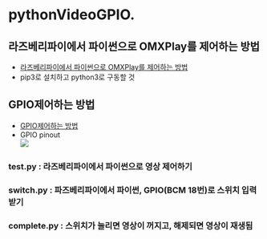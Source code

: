 # pythonVideoGPIO. 

## 라즈베리파이에서 파이썬으로 OMXPlay를 제어하는 방법  
- [라즈베리파이에서 파이썬으로 OMXPlay를 제어하는 방법](https://python-omxplayer-wrapper.readthedocs.io/en/latest/)  
- pip3로 설치하고 python3로 구동할 것  

## GPIO제어하는 방법  
- [GPIO제어하는 방법](http://www.rasplay.org/?p=2224)  
- GPIO pinout  
![](https://lh3.googleusercontent.com/proxy/kw_iXUz2437dXkmUpZEkILKtPnteeiRGSjxiWQP8nSk6-f9yBJq8LqvF9IP7fo5CYGTVXsLSQ03Sal3-BoC5tbhRiUmsAwxkrR32AKExOiHen0HJRuuAUQ4R0TA079gOfk0ROc-D4JN26loh7353iIUCzIGDmtU8n73mDsdnH5taCwXsc4M6__A)  

### test.py : 라즈베리파이에서 파이썬으로 영상 제어하기  
### switch.py : 파즈베리파이에서 파이썬, GPIO(BCM 18번)로 스위치 입력받기  
### complete.py : 스위치가 눌리면 영상이 꺼지고, 해제되면 영상이 재생됨  


